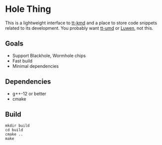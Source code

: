 # Hole Thing
This is a lightweight interface to
[tt-kmd](https://github.com/tenstorrent/tt-kmd) and a place to store code
snippets related to its development.  You probably want
[tt-umd](https://github.com/tenstorrent/tt-umd) or
[Luwen](https://github.com/tenstorrent/luwen), not this.

## Goals
* Support Blackhole, Wormhole chips
* Fast build
* Minimal dependencies

## Dependencies
* g++-12 or better
* cmake

## Build
```
mkdir build
cd build
cmake ..
make
```